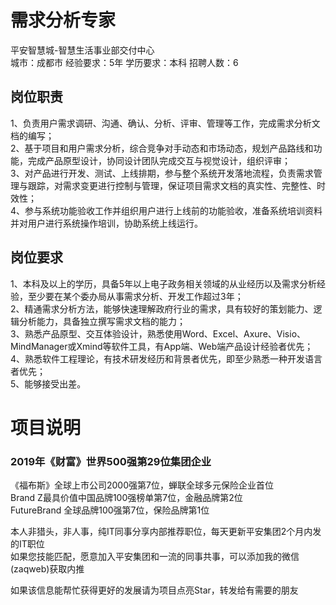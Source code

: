 # 需求分析专家
平安智慧城-智慧生活事业部交付中心  
城市：成都市 经验要求：5年 学历要求：本科  招聘人数：6

## 岗位职责
1、负责用户需求调研、沟通、确认、分析、评审、管理等工作，完成需求分析文档的编写；   
2、基于项目和用户需求分析，综合竞争对手动态和市场动态，规划产品路线和功能，完成产品原型设计，协同设计团队完成交互与视觉设计，组织评审；   
3、对产品进行开发、测试、上线排期，参与整个系统开发落地流程，负责需求管理与跟踪，对需求变更进行控制与管理，保证项目需求文档的真实性、完整性、时效性；   
4、参与系统功能验收工作并组织用户进行上线前的功能验收，准备系统培训资料并对用户进行系统操作培训，协助系统上线运行。

## 岗位要求
1、本科及以上的学历，具备5年以上电子政务相关领域的从业经历以及需求分析经验，至少要在某个委办局从事需求分析、开发工作超过3年；   
2、精通需求分析方法，能够快速理解政府行业的需求，具有较好的策划能力、逻辑分析能力，具备独立撰写需求文档的能力；   
3、熟悉产品原型、交互体验设计，熟悉使用Word、Excel、Axure、Visio、MindManager或Xmind等软件工具，有App端、Web端产品设计经验者优先；   
4、熟悉软件工程理论，有技术研发经历和背景者优先，即至少熟悉一种开发语言者优先；   
5、能够接受出差。

# 项目说明

### 2019年《财富》世界500强第29位集团企业
《福布斯》全球上市公司2000强第7位，蝉联全球多元保险企业首位  
Brand Z最具价值中国品牌100强榜单第7位，金融品牌第2位  
FutureBrand 全球品牌100强第7位，保险品牌第1位

本人非猎头，非人事，纯IT同事分享内部推荐职位，每天更新平安集团2个月内发的IT职位  
如果您技能匹配，愿意加入平安集团和一流的同事共事，可以添加我的微信(zaqweb)获取内推 

如果该信息能帮忙获得更好的发展请为项目点亮Star，转发给有需要的朋友




